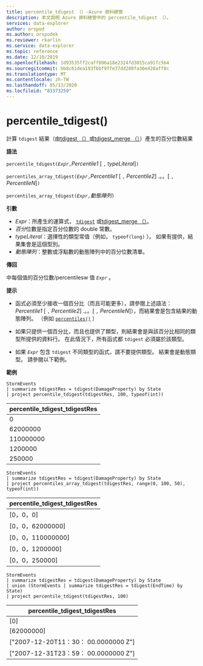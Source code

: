 ```yaml
---
title: percentile_tdigest （）-Azure 資料總管
description: 本文說明 Azure 資料總管中的 percentile_tdigest （）。
services: data-explorer
author: orspod
ms.author: orspodek
ms.reviewer: rkarlin
ms.service: data-explorer
ms.topic: reference
ms.date: 12/10/2019
ms.openlocfilehash: 1d93535ff2caff096a18e2324fd3015ca91fc5b4
ms.sourcegitcommit: bb8c61dea193fbbf9ffe37dd200fa36e428aff8c
ms.translationtype: MT
ms.contentlocale: zh-TW
ms.lasthandoff: 05/13/2020
ms.locfileid: "83373259"
---
```

# <a name="percentile_tdigest"></a>percentile_tdigest()

計算 `tdigest` 結果（由[tdigest （）](tdigest-aggfunction.md)或[tdigest_merge （）](tdigest-merge-aggfunction.md)）產生的百分位數結果

**語法**

`percentile_tdigest(`*`Expr`*`,`*Percentile1* [ `,` *typeLiteral*]`)`

`percentiles_array_tdigest(`*`Expr`*`,`*Percentile1* [ `,` *Percentile2*] .。。[ `,` *PercentileN*]`)`

`percentiles_array_tdigest(`*`Expr`*`,`*動態陣列*`)`

**引數**

* *Expr*：所產生的運算式， [`tdigest`](tdigest-aggfunction.md) 或[tdigest_merge （）](tdigest-merge-aggfunction.md)。
* *百分*位數是指定百分位數的 double 常數。
* *typeLiteral*：選擇性的類型常值（例如， `typeof(long)` ）。 如果有提供，結果集會是這個型別。 
* *動態陣列*：整數或浮點數的動態陣列中的百分位數清單。

**傳回**

中每個值的百分位數/percentilesw 值 *`Expr`* 。

**提示**

* 函式必須至少接收一個百分比（而且可能更多），請參閱上述語法： *Percentile1* [ `,` *Percentile2*] .。。[ `,` *PercentileN*]），而結果會是包含結果的動態陣列。 （例如 [`percentiles()`](percentiles-aggfunction.md) ）
  
* 如果只提供一個百分比，而且也提供了類型，則結果會是與該百分比相同的類型所提供的資料行。 在此情況下，所有函式都 `tdigest` 必須屬於該類型。

* 如果 *`Expr`* 包含 `tdigest` 不同類型的函式，請不要提供類型。 結果會是動態類型。 請參閱以下範例。

**範例**

<!-- csl: https://help.kusto.windows.net:443/Samples -->
```kusto
StormEvents
| summarize tdigestRes = tdigest(DamageProperty) by State
| project percentile_tdigest(tdigestRes, 100, typeof(int))
```

|percentile_tdigest_tdigestRes|
|---|
|0|
|62000000|
|110000000|
|1200000|
|250000|

<!-- csl: https://help.kusto.windows.net:443/Samples -->
```kusto
StormEvents
| summarize tdigestRes = tdigest(DamageProperty) by State
| project percentiles_array_tdigest(tdigestRes, range(0, 100, 50), typeof(int))
```

|percentile_tdigest_tdigestRes|
|---|
|[0，0，0]|
|[0，0，62000000]|
|[0，0，110000000]|
|[0，0，1200000]|
|[0，0，250000]|

<!-- csl: https://help.kusto.windows.net:443/Samples -->
```kusto
StormEvents
| summarize tdigestRes = tdigest(DamageProperty) by State
| union (StormEvents | summarize tdigestRes = tdigest(EndTime) by State)
| project percentile_tdigest(tdigestRes, 100)
```

|percentile_tdigest_tdigestRes|
|---|
|[0]|
|[62000000]|
|["2007-12-20T11：30： 00.0000000 Z"]|
|["2007-12-31T23：59： 00.0000000 Z"]|

